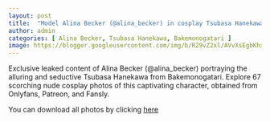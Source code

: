 ```yaml
---
layout: post
title:  "Model Alina Becker (@alina_becker) in cosplay Tsubasa Hanekawa from Bakemonogatari - 67 leaked photos from Onlyfans, Patreon, and Fansly"
author: admin
categories: [ Alina Becker, Tsubasa Hanekawa, Bakemonogatari ]
image: https://blogger.googleusercontent.com/img/b/R29vZ2xl/AVvXsEgbKhxOjSMrRCr2EU4itvEFwfdB_r4GGtpYUzZJh0k8y1vCEt1uLzItIkNO0yUVzH3Q7n6Qs6BjZAtLxdR9XMN35FyiZLYFcGbCLdoGSV0N4Da-Iy64NJlo6igVOAz_E4I-kb-LlCUGvGWgtwO864WFjk-SsDUvrQ5epbT1boiLkW6FE3Xms8BvK0mOgy4/s1600/01.JPG
---
```


Exclusive leaked content of Alina Becker (@alina_becker) portraying the alluring and seductive Tsubasa Hanekawa from Bakemonogatari. Explore 67 scorching nude cosplay photos of this captivating character, obtained from Onlyfans, Patreon, and Fansly.

<p>You can download all photos by clicking <a href="http://ouo.io/qs/OzRuKBTK?s=https://www.mediafire.com/file/nkpdl3jtju0oru3/Model+Alina+Becker+(@alina_becker)+in+cosplay+Tsubasa+Hanekawa+from+Bakemonogatari+-+67+leaked+photos+from+Onlyfans,+Patreon,+and+Fansly.rar/file">here</a></p>

<div class="separator" style="clear: both;"><a href="https://blogger.googleusercontent.com/img/b/R29vZ2xl/AVvXsEgbKhxOjSMrRCr2EU4itvEFwfdB_r4GGtpYUzZJh0k8y1vCEt1uLzItIkNO0yUVzH3Q7n6Qs6BjZAtLxdR9XMN35FyiZLYFcGbCLdoGSV0N4Da-Iy64NJlo6igVOAz_E4I-kb-LlCUGvGWgtwO864WFjk-SsDUvrQ5epbT1boiLkW6FE3Xms8BvK0mOgy4/s1600/01.JPG" style="display: block; padding: 1em 0; text-align: center; "><img alt="" border="0" data-original-height="1920" data-original-width="1280" src="https://blogger.googleusercontent.com/img/b/R29vZ2xl/AVvXsEgbKhxOjSMrRCr2EU4itvEFwfdB_r4GGtpYUzZJh0k8y1vCEt1uLzItIkNO0yUVzH3Q7n6Qs6BjZAtLxdR9XMN35FyiZLYFcGbCLdoGSV0N4Da-Iy64NJlo6igVOAz_E4I-kb-LlCUGvGWgtwO864WFjk-SsDUvrQ5epbT1boiLkW6FE3Xms8BvK0mOgy4/s1600/01.JPG"/></a></div><div class="separator" style="clear: both;"><a href="https://blogger.googleusercontent.com/img/b/R29vZ2xl/AVvXsEjbKtQBk8DBqO7mFq158pcBUOsZijGwqSXath_JQvArchExQdjN70rgwesAcnGoWybjQlAsBhM2LGFAl0Hc1Q577cGMDKNEm0zw_h8aN-ET8zjshs5iEGqFDJ3vzUNWADLLXjvwwDHbmFnyj2HkvApww0_ghNBG97MNZghDA7a5vrpHwnXK8EhpVjUKlCE/s1600/02.JPG" style="display: block; padding: 1em 0; text-align: center; "><img alt="" border="0" data-original-height="1920" data-original-width="1280" src="https://blogger.googleusercontent.com/img/b/R29vZ2xl/AVvXsEjbKtQBk8DBqO7mFq158pcBUOsZijGwqSXath_JQvArchExQdjN70rgwesAcnGoWybjQlAsBhM2LGFAl0Hc1Q577cGMDKNEm0zw_h8aN-ET8zjshs5iEGqFDJ3vzUNWADLLXjvwwDHbmFnyj2HkvApww0_ghNBG97MNZghDA7a5vrpHwnXK8EhpVjUKlCE/s1600/02.JPG"/></a></div><div class="separator" style="clear: both;"><a href="https://blogger.googleusercontent.com/img/b/R29vZ2xl/AVvXsEgKp9XbS-euiltz1ZOsb6KqQ0ZN7c_cPDMnrpCO-6Fac79Ud-TSZTzqcotNLRvLUGUAlNtdbh_B6jL1nTWuNDkaQsdxVyg-IowHCBnOtcVALpvs5HZ_OFikzPJrOMnEpy3Jcnxnia8tDjJID9A6MHhqV6e0HVMzlrCRzfLhRzn6CMJt2IKOqj1l3SMFdE8/s1600/03.JPG" style="display: block; padding: 1em 0; text-align: center; "><img alt="" border="0" data-original-height="1920" data-original-width="1280" src="https://blogger.googleusercontent.com/img/b/R29vZ2xl/AVvXsEgKp9XbS-euiltz1ZOsb6KqQ0ZN7c_cPDMnrpCO-6Fac79Ud-TSZTzqcotNLRvLUGUAlNtdbh_B6jL1nTWuNDkaQsdxVyg-IowHCBnOtcVALpvs5HZ_OFikzPJrOMnEpy3Jcnxnia8tDjJID9A6MHhqV6e0HVMzlrCRzfLhRzn6CMJt2IKOqj1l3SMFdE8/s1600/03.JPG"/></a></div><div class="separator" style="clear: both;"><a href="https://blogger.googleusercontent.com/img/b/R29vZ2xl/AVvXsEhfAxa5C94IiHrwkSehzL7m6lYr4TD8d8wH_qBTm4rlftrQjlHrWROrvOick1690teHrlLyKJ5oSURdwLgCK3psat092ajDYwvXTAcjbum_HNophzGWiTJ7659Y2QjI9iXU9dPe7kN0NEabkFfopP-LeI0_mMOtvyGzj0VvZB1yKLEQuWgOQPb1bPMoJvg/s1600/04.JPG" style="display: block; padding: 1em 0; text-align: center; "><img alt="" border="0" data-original-height="1920" data-original-width="1280" src="https://blogger.googleusercontent.com/img/b/R29vZ2xl/AVvXsEhfAxa5C94IiHrwkSehzL7m6lYr4TD8d8wH_qBTm4rlftrQjlHrWROrvOick1690teHrlLyKJ5oSURdwLgCK3psat092ajDYwvXTAcjbum_HNophzGWiTJ7659Y2QjI9iXU9dPe7kN0NEabkFfopP-LeI0_mMOtvyGzj0VvZB1yKLEQuWgOQPb1bPMoJvg/s1600/04.JPG"/></a></div><div class="separator" style="clear: both;"><a href="https://blogger.googleusercontent.com/img/b/R29vZ2xl/AVvXsEgZPIL2xjOdXVopTmuIjuPoEUcGK8tgRESlTRpmI1bSPmfV9H6GTbKgTIA9errl-FH9lZMY_d3hqF84xc7I26NuwfhNcUBiOeq4kUixzLmp3eLQxJcGCSZfjn4IZ3apJhIPun-XHtT_knwSQB_mitW2Atf0jiYSDNn9047_qcZjkwtVDbaABodEpz34Bqw/s1600/05.JPG" style="display: block; padding: 1em 0; text-align: center; "><img alt="" border="0" data-original-height="1920" data-original-width="1280" src="https://blogger.googleusercontent.com/img/b/R29vZ2xl/AVvXsEgZPIL2xjOdXVopTmuIjuPoEUcGK8tgRESlTRpmI1bSPmfV9H6GTbKgTIA9errl-FH9lZMY_d3hqF84xc7I26NuwfhNcUBiOeq4kUixzLmp3eLQxJcGCSZfjn4IZ3apJhIPun-XHtT_knwSQB_mitW2Atf0jiYSDNn9047_qcZjkwtVDbaABodEpz34Bqw/s1600/05.JPG"/></a></div><div class="separator" style="clear: both;"><a href="https://blogger.googleusercontent.com/img/b/R29vZ2xl/AVvXsEhgYBeQYy_PbXQhTHGQbwuBBkokHxDwNsfGk-N_RPTUV_TcbPFh5Dr6Y_4R5yGRKSwUtwFXGO8GW3cW7eTM9noDugSD-CAL8aPjQIx3S7uAZG5e_w4zAgBFmZVODmWu4rgSF5AFiKqTDsOx9G8V6gn1oxl-xu0ECsdNnEnB-i5H60Utr0RSrmkbacAWqGA/s1600/06.JPG" style="display: block; padding: 1em 0; text-align: center; "><img alt="" border="0" data-original-height="2264" data-original-width="1280" src="https://blogger.googleusercontent.com/img/b/R29vZ2xl/AVvXsEhgYBeQYy_PbXQhTHGQbwuBBkokHxDwNsfGk-N_RPTUV_TcbPFh5Dr6Y_4R5yGRKSwUtwFXGO8GW3cW7eTM9noDugSD-CAL8aPjQIx3S7uAZG5e_w4zAgBFmZVODmWu4rgSF5AFiKqTDsOx9G8V6gn1oxl-xu0ECsdNnEnB-i5H60Utr0RSrmkbacAWqGA/s1600/06.JPG"/></a></div><div class="separator" style="clear: both;"><a href="https://blogger.googleusercontent.com/img/b/R29vZ2xl/AVvXsEjQl2PbbcLMC7XKccqeNyFandJyB_h8XLMCrlVifGXzK04bmMMfMpXngXMOXzLqLMSGCmp40myqybzEgeYQZTzT1FwhSVWvSK_3mCwBIQDhKVnYJo-U7JDmVnoPs3nQx9_KvXGYoKniVNQZUhSFgpqhu123XHWygOPKZIrAIVImZ1yg9nBS0VW9KGuBFkY/s1600/07.JPG" style="display: block; padding: 1em 0; text-align: center; "><img alt="" border="0" data-original-height="1920" data-original-width="1280" src="https://blogger.googleusercontent.com/img/b/R29vZ2xl/AVvXsEjQl2PbbcLMC7XKccqeNyFandJyB_h8XLMCrlVifGXzK04bmMMfMpXngXMOXzLqLMSGCmp40myqybzEgeYQZTzT1FwhSVWvSK_3mCwBIQDhKVnYJo-U7JDmVnoPs3nQx9_KvXGYoKniVNQZUhSFgpqhu123XHWygOPKZIrAIVImZ1yg9nBS0VW9KGuBFkY/s1600/07.JPG"/></a></div><div class="separator" style="clear: both;"><a href="https://blogger.googleusercontent.com/img/b/R29vZ2xl/AVvXsEhYdRix562jDu_SQtf1I5YmwJZ4l8GDGZvrRXIQV6OUN3ef78w78OfnHLqWqlYL6vc6WyHYZ2iqZJnhlH1u1FU0Khqs3SfMlFSKhFN85Mkct9XirqMxhAyLAss6Ur1pEp4v4hhuPxOrKhFOJXPET1eCmXbMiBfWVD2gL42rF6DbT4QJRJAykuXLcERVXtU/s1600/08.JPG" style="display: block; padding: 1em 0; text-align: center; "><img alt="" border="0" data-original-height="1920" data-original-width="1280" src="https://blogger.googleusercontent.com/img/b/R29vZ2xl/AVvXsEhYdRix562jDu_SQtf1I5YmwJZ4l8GDGZvrRXIQV6OUN3ef78w78OfnHLqWqlYL6vc6WyHYZ2iqZJnhlH1u1FU0Khqs3SfMlFSKhFN85Mkct9XirqMxhAyLAss6Ur1pEp4v4hhuPxOrKhFOJXPET1eCmXbMiBfWVD2gL42rF6DbT4QJRJAykuXLcERVXtU/s1600/08.JPG"/></a></div><div class="separator" style="clear: both;"><a href="https://blogger.googleusercontent.com/img/b/R29vZ2xl/AVvXsEiu3sBPhR41Uj90d9UnqQa_vnOBoYchkNFnCH2zG8OAhtgIrA7XoQjj-sa664mchTaxih9TV-SCS3f5oGWJBTc2kvtzeOI705ro1pqstqvIpFNpav-Q623XkFww0MGfhxM5YUbnxf_RekCrAt1UfmGSdyyUrLBWh59S5Zv7oAt1vmZooAvUahZuR7mM3_I/s1600/09.JPG" style="display: block; padding: 1em 0; text-align: center; "><img alt="" border="0" data-original-height="1920" data-original-width="1280" src="https://blogger.googleusercontent.com/img/b/R29vZ2xl/AVvXsEiu3sBPhR41Uj90d9UnqQa_vnOBoYchkNFnCH2zG8OAhtgIrA7XoQjj-sa664mchTaxih9TV-SCS3f5oGWJBTc2kvtzeOI705ro1pqstqvIpFNpav-Q623XkFww0MGfhxM5YUbnxf_RekCrAt1UfmGSdyyUrLBWh59S5Zv7oAt1vmZooAvUahZuR7mM3_I/s1600/09.JPG"/></a></div><div class="separator" style="clear: both;"><a href="https://blogger.googleusercontent.com/img/b/R29vZ2xl/AVvXsEgu5lPywV3F_i2-McQmRasvzcJnRI90S7_Ok-4W0klVBtT5lYtGQCKR-4vZPrCE3Z7kis9Hgh7gDFkBohuvm6bRzewUMYlIMJ8TvI_ryCdBTMSVUJD9AMcBTC7jlowRpEn1GQ6kpkpt_mGC7Cs-6j7iNhbWaLSrIhNxvQka6qjlcuXoe-qCTAwqrift1nY/s1600/10.JPG" style="display: block; padding: 1em 0; text-align: center; "><img alt="" border="0" data-original-height="1920" data-original-width="1280" src="https://blogger.googleusercontent.com/img/b/R29vZ2xl/AVvXsEgu5lPywV3F_i2-McQmRasvzcJnRI90S7_Ok-4W0klVBtT5lYtGQCKR-4vZPrCE3Z7kis9Hgh7gDFkBohuvm6bRzewUMYlIMJ8TvI_ryCdBTMSVUJD9AMcBTC7jlowRpEn1GQ6kpkpt_mGC7Cs-6j7iNhbWaLSrIhNxvQka6qjlcuXoe-qCTAwqrift1nY/s1600/10.JPG"/></a></div><div class="separator" style="clear: both;"><a href="https://blogger.googleusercontent.com/img/b/R29vZ2xl/AVvXsEiEzo_1keukxQprd9oh7usR6bzaNgGq_hJO4um9cuP9A6ZjtRKB5oZZFaQDvQPe0938dr3z2XWSnkh77m7zWn7l2QviC5yOQwqsCiMfYJ08DQ61NGYQOZHPzbXqY48VIEmvIUsdMME0LPbiEh8zCgrLX1gRfAoV71aAO49I_LbVP5UguXuC9vA_PwxpsBU/s1600/11.JPG" style="display: block; padding: 1em 0; text-align: center; "><img alt="" border="0" data-original-height="1920" data-original-width="1280" src="https://blogger.googleusercontent.com/img/b/R29vZ2xl/AVvXsEiEzo_1keukxQprd9oh7usR6bzaNgGq_hJO4um9cuP9A6ZjtRKB5oZZFaQDvQPe0938dr3z2XWSnkh77m7zWn7l2QviC5yOQwqsCiMfYJ08DQ61NGYQOZHPzbXqY48VIEmvIUsdMME0LPbiEh8zCgrLX1gRfAoV71aAO49I_LbVP5UguXuC9vA_PwxpsBU/s1600/11.JPG"/></a></div><div class="separator" style="clear: both;"><a href="https://blogger.googleusercontent.com/img/b/R29vZ2xl/AVvXsEiDf37CJtuTk6vG2_FLeMcfBfbP_s5XbI9vb42MWsl9UXRz-y8LkEy1CQlK3op81bupjjuu2hGvpgIRe-jz9fImiXMPAHfyRhgsUq3seoiYCsWPTs_FjdqyJQXL94nfrfkRR5g_FxnatXn-cpC_NDwV1IZ29THXNVP-hun2bRNGj3L6O97e5nQGEipMjVI/s1600/12.JPG" style="display: block; padding: 1em 0; text-align: center; "><img alt="" border="0" data-original-height="1920" data-original-width="1280" src="https://blogger.googleusercontent.com/img/b/R29vZ2xl/AVvXsEiDf37CJtuTk6vG2_FLeMcfBfbP_s5XbI9vb42MWsl9UXRz-y8LkEy1CQlK3op81bupjjuu2hGvpgIRe-jz9fImiXMPAHfyRhgsUq3seoiYCsWPTs_FjdqyJQXL94nfrfkRR5g_FxnatXn-cpC_NDwV1IZ29THXNVP-hun2bRNGj3L6O97e5nQGEipMjVI/s1600/12.JPG"/></a></div><div class="separator" style="clear: both;"><a href="https://blogger.googleusercontent.com/img/b/R29vZ2xl/AVvXsEi9CIjkHdLWyNSWZgPbc_R-z0iszaAAn6hCMJxwvEjtuHCy5wy0UKC0y-wNn3b0qAgFfFwmMWSdJsUU4jca0_81pa_dBL6wrY4HSzlL3QEhJs0lJOst-hNNwuP5nPWigWmC8f5cTPo0Jo-AZdWzKyntHknjgCuBxkgDXhZpinWusjO5Rbz5kYsO_Enyd9g/s1600/13.JPG" style="display: block; padding: 1em 0; text-align: center; "><img alt="" border="0" data-original-height="1920" data-original-width="1280" src="https://blogger.googleusercontent.com/img/b/R29vZ2xl/AVvXsEi9CIjkHdLWyNSWZgPbc_R-z0iszaAAn6hCMJxwvEjtuHCy5wy0UKC0y-wNn3b0qAgFfFwmMWSdJsUU4jca0_81pa_dBL6wrY4HSzlL3QEhJs0lJOst-hNNwuP5nPWigWmC8f5cTPo0Jo-AZdWzKyntHknjgCuBxkgDXhZpinWusjO5Rbz5kYsO_Enyd9g/s1600/13.JPG"/></a></div><div class="separator" style="clear: both;"><a href="https://blogger.googleusercontent.com/img/b/R29vZ2xl/AVvXsEg5Nnu18VrsHLekSCXZpx_8J_UbcL2nLeRxnhLu8Rzzls9dZ6YXkx3Kgt68wDa9HHpvKUD1q4uoC49ZQg42NlsE1OKi_TVRpqLCwtrZch65_ST1gphlDlyxboTvZ85W1rRxJuFeAXIT3FSEyn5uuXWbgSDO_KmyOFyHEEY-BTefdBdJ7PJbdmTdG5wSh44/s1600/14.JPG" style="display: block; padding: 1em 0; text-align: center; "><img alt="" border="0" data-original-height="1920" data-original-width="1280" src="https://blogger.googleusercontent.com/img/b/R29vZ2xl/AVvXsEg5Nnu18VrsHLekSCXZpx_8J_UbcL2nLeRxnhLu8Rzzls9dZ6YXkx3Kgt68wDa9HHpvKUD1q4uoC49ZQg42NlsE1OKi_TVRpqLCwtrZch65_ST1gphlDlyxboTvZ85W1rRxJuFeAXIT3FSEyn5uuXWbgSDO_KmyOFyHEEY-BTefdBdJ7PJbdmTdG5wSh44/s1600/14.JPG"/></a></div><div class="separator" style="clear: both;"><a href="https://blogger.googleusercontent.com/img/b/R29vZ2xl/AVvXsEj5xJNG2aTHTSfMYtAolFC3Z22hs4umfAiwlr-GAJp0mXoVR9QBL5gLJ4-bzVuryeGTbF8VntEl0OxT8MdtlUhHpZAt8AnjiVuHae3ZAHCygkNbmkohKHJroxq3Uffa4g1M2ziRg-LFOqqp30iqwf7K3ad3mU5orKTOsSOWON34Or-ae5fgDadQo-LOm1I/s1600/15.JPG" style="display: block; padding: 1em 0; text-align: center; "><img alt="" border="0" data-original-height="1920" data-original-width="1280" src="https://blogger.googleusercontent.com/img/b/R29vZ2xl/AVvXsEj5xJNG2aTHTSfMYtAolFC3Z22hs4umfAiwlr-GAJp0mXoVR9QBL5gLJ4-bzVuryeGTbF8VntEl0OxT8MdtlUhHpZAt8AnjiVuHae3ZAHCygkNbmkohKHJroxq3Uffa4g1M2ziRg-LFOqqp30iqwf7K3ad3mU5orKTOsSOWON34Or-ae5fgDadQo-LOm1I/s1600/15.JPG"/></a></div><div class="separator" style="clear: both;"><a href="https://blogger.googleusercontent.com/img/b/R29vZ2xl/AVvXsEjDrLbiPU-x6dqZLqQHF4EdC9b6mGZSfK8iuHpc9ylPOIGAspG6FvG463OzcRxeaorn6KAzhiZWhcpnnM541w4JBsHR8YndoExmZc_3-fo7vnb-SF1BY4-_waf_H1V_dYt27ePew1VU9wiLtzCwG2wwQKeIGYcyg0RnvlAurpIVMkxkNTjos4BbCEvMRlc/s1600/16.JPG" style="display: block; padding: 1em 0; text-align: center; "><img alt="" border="0" data-original-height="1920" data-original-width="1280" src="https://blogger.googleusercontent.com/img/b/R29vZ2xl/AVvXsEjDrLbiPU-x6dqZLqQHF4EdC9b6mGZSfK8iuHpc9ylPOIGAspG6FvG463OzcRxeaorn6KAzhiZWhcpnnM541w4JBsHR8YndoExmZc_3-fo7vnb-SF1BY4-_waf_H1V_dYt27ePew1VU9wiLtzCwG2wwQKeIGYcyg0RnvlAurpIVMkxkNTjos4BbCEvMRlc/s1600/16.JPG"/></a></div><div class="separator" style="clear: both;"><a href="https://blogger.googleusercontent.com/img/b/R29vZ2xl/AVvXsEg5SNdsadt7yZDphX4KL99dVcD6LPu2j1LVpNnIiqUV0jAp1couUyLMxLB3Byz8VAgF7zXmT3W35AKelRdHBvCUW73XZ6iaS9yA1IqlQGFz-DJG9bX1UuFtvEUrtVotluIp1nNhymuS5ghGtcM6mgGBvuBuegN32zlqNI5nYCpF4oeg9YFnsUnH6kDDnYs/s1600/17.JPG" style="display: block; padding: 1em 0; text-align: center; "><img alt="" border="0" data-original-height="1920" data-original-width="1280" src="https://blogger.googleusercontent.com/img/b/R29vZ2xl/AVvXsEg5SNdsadt7yZDphX4KL99dVcD6LPu2j1LVpNnIiqUV0jAp1couUyLMxLB3Byz8VAgF7zXmT3W35AKelRdHBvCUW73XZ6iaS9yA1IqlQGFz-DJG9bX1UuFtvEUrtVotluIp1nNhymuS5ghGtcM6mgGBvuBuegN32zlqNI5nYCpF4oeg9YFnsUnH6kDDnYs/s1600/17.JPG"/></a></div><div class="separator" style="clear: both;"><a href="https://blogger.googleusercontent.com/img/b/R29vZ2xl/AVvXsEgOEKEH7gdJDibVOeQDplZW80fQxCjo7YAA3bcqZs5evJ2bQX4upwFY0qS_MnDjGCfjL6R6Ty90mx4RPYDu62A_PaMEwo9omPKRubuYM7c-PZsBiQ7i-6io-KUckAPWRFv6xer0NsrSdZB0vbsjb-rJBk3CSP4BLDwz0OycskwRAva3AqcOhZd5GwmbHI0/s1600/18.JPG" style="display: block; padding: 1em 0; text-align: center; "><img alt="" border="0" data-original-height="1920" data-original-width="1280" src="https://blogger.googleusercontent.com/img/b/R29vZ2xl/AVvXsEgOEKEH7gdJDibVOeQDplZW80fQxCjo7YAA3bcqZs5evJ2bQX4upwFY0qS_MnDjGCfjL6R6Ty90mx4RPYDu62A_PaMEwo9omPKRubuYM7c-PZsBiQ7i-6io-KUckAPWRFv6xer0NsrSdZB0vbsjb-rJBk3CSP4BLDwz0OycskwRAva3AqcOhZd5GwmbHI0/s1600/18.JPG"/></a></div><div class="separator" style="clear: both;"><a href="https://blogger.googleusercontent.com/img/b/R29vZ2xl/AVvXsEi1ajIb467vScyNuu4pHxTMk8QLlKxcmMDPUu7lF8SIlY7uS6GQ2gLqOHy8m2xZKN2U135mTdbmsTmESKwu9VDv8yUfD3wk5VBLXr9SWh-fk2b2ieKIBZcQ9ns_pFBcjgPxp61QSYu7okNLE5y7wD6gfXduJzBCCUVVu1mjvuGK1zzAWsr_tp_SvVmkhWY/s1600/19.JPG" style="display: block; padding: 1em 0; text-align: center; "><img alt="" border="0" data-original-height="1920" data-original-width="1280" src="https://blogger.googleusercontent.com/img/b/R29vZ2xl/AVvXsEi1ajIb467vScyNuu4pHxTMk8QLlKxcmMDPUu7lF8SIlY7uS6GQ2gLqOHy8m2xZKN2U135mTdbmsTmESKwu9VDv8yUfD3wk5VBLXr9SWh-fk2b2ieKIBZcQ9ns_pFBcjgPxp61QSYu7okNLE5y7wD6gfXduJzBCCUVVu1mjvuGK1zzAWsr_tp_SvVmkhWY/s1600/19.JPG"/></a></div><div class="separator" style="clear: both;"><a href="https://blogger.googleusercontent.com/img/b/R29vZ2xl/AVvXsEgjhmaPYkHpdEywnKUMSNUDCSBg02jOd213zOTIF0TTBZSO5URx4YJ4dNlfKc_qF431JbPDU1Na1NzdhPRi2EXXyjoXQoY0SFePRAAEeoPOg47zO3Zh1fU7qZ1e-tYlrCBKlzNctCHRexZ9WPyivAtd5Y6_6rmocsgu41CwpxKSFnrEiqCG6A6kS3UUjaA/s1600/20.JPG" style="display: block; padding: 1em 0; text-align: center; "><img alt="" border="0" data-original-height="2184" data-original-width="1280" src="https://blogger.googleusercontent.com/img/b/R29vZ2xl/AVvXsEgjhmaPYkHpdEywnKUMSNUDCSBg02jOd213zOTIF0TTBZSO5URx4YJ4dNlfKc_qF431JbPDU1Na1NzdhPRi2EXXyjoXQoY0SFePRAAEeoPOg47zO3Zh1fU7qZ1e-tYlrCBKlzNctCHRexZ9WPyivAtd5Y6_6rmocsgu41CwpxKSFnrEiqCG6A6kS3UUjaA/s1600/20.JPG"/></a></div><div class="separator" style="clear: both;"><a href="https://blogger.googleusercontent.com/img/b/R29vZ2xl/AVvXsEi6TGUEVP8PgklFWOQcC7RBwpPAbWhxewy-a5nHYYKTn10EpJ1vZ8rplAeEj81nMPcW4_AsIEb_ihnE-_C4LDWmJTqTt8xhSVUpPnqqaUii-sup78p4UiaIg4aCvt6PUigu42u85gT5AR2Xk9wD9uAficSk6VK-hFGmtBhhyqxbNjNNawyKy316ygp-9Z0/s1600/21.JPG" style="display: block; padding: 1em 0; text-align: center; "><img alt="" border="0" data-original-height="2273" data-original-width="1280" src="https://blogger.googleusercontent.com/img/b/R29vZ2xl/AVvXsEi6TGUEVP8PgklFWOQcC7RBwpPAbWhxewy-a5nHYYKTn10EpJ1vZ8rplAeEj81nMPcW4_AsIEb_ihnE-_C4LDWmJTqTt8xhSVUpPnqqaUii-sup78p4UiaIg4aCvt6PUigu42u85gT5AR2Xk9wD9uAficSk6VK-hFGmtBhhyqxbNjNNawyKy316ygp-9Z0/s1600/21.JPG"/></a></div><div class="separator" style="clear: both;"><a href="https://blogger.googleusercontent.com/img/b/R29vZ2xl/AVvXsEgiwc3wdDbeCn9QFDaU8Fmh7NM3xDyBXnwsrbmUUMkC2jDC9RkygDD7VoAez1492Kt2ACDG8kphbmvDlrpC4ohh0WwwNVtE24_TXVuH15IpjRY75arzEbnfUemKvlkOqrBw7BLPrpoB6gIhBjrbiCTm7NIUfmUz6Ingg3yMBh7VmCB6ijAl-vwG7T5r6u4/s1600/22.JPG" style="display: block; padding: 1em 0; text-align: center; "><img alt="" border="0" data-original-height="2251" data-original-width="1280" src="https://blogger.googleusercontent.com/img/b/R29vZ2xl/AVvXsEgiwc3wdDbeCn9QFDaU8Fmh7NM3xDyBXnwsrbmUUMkC2jDC9RkygDD7VoAez1492Kt2ACDG8kphbmvDlrpC4ohh0WwwNVtE24_TXVuH15IpjRY75arzEbnfUemKvlkOqrBw7BLPrpoB6gIhBjrbiCTm7NIUfmUz6Ingg3yMBh7VmCB6ijAl-vwG7T5r6u4/s1600/22.JPG"/></a></div><div class="separator" style="clear: both;"><a href="https://blogger.googleusercontent.com/img/b/R29vZ2xl/AVvXsEiWY_y6vna9kq_Gc4_BChx5ANS8wdd1xAczU7oUg3qRxDL8o-WH94YkyadLFibiiVvOVm3E1ZsdS3hwJwmCtFF3MbhrWrWFS-fR-1AfjOrfH-ojjUVeotu_SX3qh5sq-CwKgvb2d3okYSBbWMydToOnr9UGEDeiRpqPuxOGpOmRcutZVE9THSKqVyM6hRM/s1600/23.JPG" style="display: block; padding: 1em 0; text-align: center; "><img alt="" border="0" data-original-height="2294" data-original-width="1280" src="https://blogger.googleusercontent.com/img/b/R29vZ2xl/AVvXsEiWY_y6vna9kq_Gc4_BChx5ANS8wdd1xAczU7oUg3qRxDL8o-WH94YkyadLFibiiVvOVm3E1ZsdS3hwJwmCtFF3MbhrWrWFS-fR-1AfjOrfH-ojjUVeotu_SX3qh5sq-CwKgvb2d3okYSBbWMydToOnr9UGEDeiRpqPuxOGpOmRcutZVE9THSKqVyM6hRM/s1600/23.JPG"/></a></div><div class="separator" style="clear: both;"><a href="https://blogger.googleusercontent.com/img/b/R29vZ2xl/AVvXsEhHcwTXkfSQ5eeqoLRpFL4IZ2gpEdgvA-tm_wzrQSk0Tr-_BuKi7WFuDwSkZtADBA2vBBo-8YPnxB9sLHJNhBhRh-MGXU8HefCUXBW1PUfPnvBC7R0fVIKt23RmXe_iODXBzquOZdvdGSqLrz_KcOuTdhcmtPih2U6bkzienKe-hQa-wgrZcCBwMzSTaWU/s1600/24.JPG" style="display: block; padding: 1em 0; text-align: center; "><img alt="" border="0" data-original-height="1920" data-original-width="1280" src="https://blogger.googleusercontent.com/img/b/R29vZ2xl/AVvXsEhHcwTXkfSQ5eeqoLRpFL4IZ2gpEdgvA-tm_wzrQSk0Tr-_BuKi7WFuDwSkZtADBA2vBBo-8YPnxB9sLHJNhBhRh-MGXU8HefCUXBW1PUfPnvBC7R0fVIKt23RmXe_iODXBzquOZdvdGSqLrz_KcOuTdhcmtPih2U6bkzienKe-hQa-wgrZcCBwMzSTaWU/s1600/24.JPG"/></a></div><div class="separator" style="clear: both;"><a href="https://blogger.googleusercontent.com/img/b/R29vZ2xl/AVvXsEh1oqUJceFGjDSx5AQFqIry5j5RgGe8Epf1G0Oa4xW-VELcoCNaoDbbLCFONibrKYsdS7cyjIhBYng80wapo9EaPqeIqpMGJN3RYd_h9-SNLuvglqCnBaIQxpfo6v2c6YlWO0U468oHvMt0sX6QB62Adlsm3crbUp7gGww1AT0nGA69pbZpiWfW5eutsRs/s1600/25.JPG" style="display: block; padding: 1em 0; text-align: center; "><img alt="" border="0" data-original-height="1043" data-original-width="1280" src="https://blogger.googleusercontent.com/img/b/R29vZ2xl/AVvXsEh1oqUJceFGjDSx5AQFqIry5j5RgGe8Epf1G0Oa4xW-VELcoCNaoDbbLCFONibrKYsdS7cyjIhBYng80wapo9EaPqeIqpMGJN3RYd_h9-SNLuvglqCnBaIQxpfo6v2c6YlWO0U468oHvMt0sX6QB62Adlsm3crbUp7gGww1AT0nGA69pbZpiWfW5eutsRs/s1600/25.JPG"/></a></div><div class="separator" style="clear: both;"><a href="https://blogger.googleusercontent.com/img/b/R29vZ2xl/AVvXsEhdlRVKmzxG9URr9l922mj5of966Byb8IuPZPjAVmqiW_rXGnN3chNW9KAcL7TNcRHhSgkN5Ng9XXfWBjYIrB8a0S6rwuErC3o2Gm0atHlhLu9XX-bxPswtqq0hRbhIB89X5XUwZo_9DqLWuQqttkVPow-vHyKbLkjww96OL_keWwEcspQRt4qgURIFIis/s1600/26.JPG" style="display: block; padding: 1em 0; text-align: center; "><img alt="" border="0" data-original-height="1019" data-original-width="1280" src="https://blogger.googleusercontent.com/img/b/R29vZ2xl/AVvXsEhdlRVKmzxG9URr9l922mj5of966Byb8IuPZPjAVmqiW_rXGnN3chNW9KAcL7TNcRHhSgkN5Ng9XXfWBjYIrB8a0S6rwuErC3o2Gm0atHlhLu9XX-bxPswtqq0hRbhIB89X5XUwZo_9DqLWuQqttkVPow-vHyKbLkjww96OL_keWwEcspQRt4qgURIFIis/s1600/26.JPG"/></a></div><div class="separator" style="clear: both;"><a href="https://blogger.googleusercontent.com/img/b/R29vZ2xl/AVvXsEhuh0rR6NaZK65cHBe11fQBAxurV9YW9DHM6PPG_7fMiDaGTiKDqiv9r5p3WvGndRWGl4qjlRlixt9DHPj1e-MBpIh8SUOZ8Wcs0_ZdSbgxo8cEB3TReJW38iMEkXQQYvRL-enutBnFVEKVbFMV2cbF7LjzHQQGrMukxWsw-bsEQ5v0iVQDmTS0qeWj88A/s1600/27.JPG" style="display: block; padding: 1em 0; text-align: center; "><img alt="" border="0" data-original-height="2215" data-original-width="1280" src="https://blogger.googleusercontent.com/img/b/R29vZ2xl/AVvXsEhuh0rR6NaZK65cHBe11fQBAxurV9YW9DHM6PPG_7fMiDaGTiKDqiv9r5p3WvGndRWGl4qjlRlixt9DHPj1e-MBpIh8SUOZ8Wcs0_ZdSbgxo8cEB3TReJW38iMEkXQQYvRL-enutBnFVEKVbFMV2cbF7LjzHQQGrMukxWsw-bsEQ5v0iVQDmTS0qeWj88A/s1600/27.JPG"/></a></div><div class="separator" style="clear: both;"><a href="https://blogger.googleusercontent.com/img/b/R29vZ2xl/AVvXsEgfBd1y2CFMCnrcM3z-cMoLBJeKIETG-JBL8zYMBAw_KwcRiig_QOd7KTNYTGYWhsAP0-skXS0GCPJrKBf-2yN627bC8zDtoUFR0farWWLht46PdfEUdfBAmEkd6-9K4HHk0ajA3w_NF7m1ye1pkQqUsg2B0S6muVMAzyyPCJwfoUhfyrTgP7tLxcAzmNs/s1600/28.JPG" style="display: block; padding: 1em 0; text-align: center; "><img alt="" border="0" data-original-height="2364" data-original-width="1280" src="https://blogger.googleusercontent.com/img/b/R29vZ2xl/AVvXsEgfBd1y2CFMCnrcM3z-cMoLBJeKIETG-JBL8zYMBAw_KwcRiig_QOd7KTNYTGYWhsAP0-skXS0GCPJrKBf-2yN627bC8zDtoUFR0farWWLht46PdfEUdfBAmEkd6-9K4HHk0ajA3w_NF7m1ye1pkQqUsg2B0S6muVMAzyyPCJwfoUhfyrTgP7tLxcAzmNs/s1600/28.JPG"/></a></div><div class="separator" style="clear: both;"><a href="https://blogger.googleusercontent.com/img/b/R29vZ2xl/AVvXsEgkOGX9zI2mv-JPG_qx_3vFF4TaUiww_xnsnE_vrCovR1vzhVRdp2ohiAyYqs-D_AB7lkaugRHRWmX0W8MGQvOydbSm-rXuyhR3uONzX1ouiHPDYZNyFNgaPmp1O4nTnNI9kkYTwejTX5dqS66QnIKYIiZX0jwuFjvhl5KU5wYgUwOm6A8lGiQvqBuVd2U/s1600/29.JPG" style="display: block; padding: 1em 0; text-align: center; "><img alt="" border="0" data-original-height="853" data-original-width="1280" src="https://blogger.googleusercontent.com/img/b/R29vZ2xl/AVvXsEgkOGX9zI2mv-JPG_qx_3vFF4TaUiww_xnsnE_vrCovR1vzhVRdp2ohiAyYqs-D_AB7lkaugRHRWmX0W8MGQvOydbSm-rXuyhR3uONzX1ouiHPDYZNyFNgaPmp1O4nTnNI9kkYTwejTX5dqS66QnIKYIiZX0jwuFjvhl5KU5wYgUwOm6A8lGiQvqBuVd2U/s1600/29.JPG"/></a></div><div class="separator" style="clear: both;"><a href="https://blogger.googleusercontent.com/img/b/R29vZ2xl/AVvXsEjV4UkNILOitCXGif2Dtao_X0omgsigJKYsLRNpcBa4cVN_YMN1Dw_hMno5mtRLAoQ6idzL8M1-jGWkJ30AFVwAgfRkE8lUHoANXX3znVx_FrGXe8dULE45Y0wABrnouyCKM9K4dtj7afep9Qnwr00Dr4Z2jlZVzmQf6FCjTiw_sHY_h8EPRmA93P2Km-8/s1600/30.JPG" style="display: block; padding: 1em 0; text-align: center; "><img alt="" border="0" data-original-height="1858" data-original-width="1280" src="https://blogger.googleusercontent.com/img/b/R29vZ2xl/AVvXsEjV4UkNILOitCXGif2Dtao_X0omgsigJKYsLRNpcBa4cVN_YMN1Dw_hMno5mtRLAoQ6idzL8M1-jGWkJ30AFVwAgfRkE8lUHoANXX3znVx_FrGXe8dULE45Y0wABrnouyCKM9K4dtj7afep9Qnwr00Dr4Z2jlZVzmQf6FCjTiw_sHY_h8EPRmA93P2Km-8/s1600/30.JPG"/></a></div><div class="separator" style="clear: both;"><a href="https://blogger.googleusercontent.com/img/b/R29vZ2xl/AVvXsEjhEHH2DIx5GY8oZ4qSpXev2WTQxLSpWwFbz1vs7aN1C8CzUozNwEq233tHbRAZ-ZCHhTAJt2GuKgw8U_wZKQuMO6uRiGgFy4l6flOfmSZPB08DF2098AA8Zbl-31kABNOaRVtMtN2DBaTZbgH1ren9vxr-BenDXJhnuJGUSKayzqqztPoRthfJcMWLy7I/s1600/31.JPG" style="display: block; padding: 1em 0; text-align: center; "><img alt="" border="0" data-original-height="1838" data-original-width="1280" src="https://blogger.googleusercontent.com/img/b/R29vZ2xl/AVvXsEjhEHH2DIx5GY8oZ4qSpXev2WTQxLSpWwFbz1vs7aN1C8CzUozNwEq233tHbRAZ-ZCHhTAJt2GuKgw8U_wZKQuMO6uRiGgFy4l6flOfmSZPB08DF2098AA8Zbl-31kABNOaRVtMtN2DBaTZbgH1ren9vxr-BenDXJhnuJGUSKayzqqztPoRthfJcMWLy7I/s1600/31.JPG"/></a></div><div class="separator" style="clear: both;"><a href="https://blogger.googleusercontent.com/img/b/R29vZ2xl/AVvXsEis7SRKSMltZi3hweVLNI4psin9tuxgpsjJvuv6N8wnodyPa7cqXy0m4taLJ6mZCxiQRfxHjEntkiYmQ6VFB8vUgE-4GqDAZqE3LdUcQIp7FMPe2hpuUGlzQZX6ODU64rSozCuAf5ml77FqC0XyIVVIg7K-Sl7QCm3ur-h3c1iVlRFdRPjVFMuG-z4fg2Y/s1600/32.JPG" style="display: block; padding: 1em 0; text-align: center; "><img alt="" border="0" data-original-height="1856" data-original-width="1280" src="https://blogger.googleusercontent.com/img/b/R29vZ2xl/AVvXsEis7SRKSMltZi3hweVLNI4psin9tuxgpsjJvuv6N8wnodyPa7cqXy0m4taLJ6mZCxiQRfxHjEntkiYmQ6VFB8vUgE-4GqDAZqE3LdUcQIp7FMPe2hpuUGlzQZX6ODU64rSozCuAf5ml77FqC0XyIVVIg7K-Sl7QCm3ur-h3c1iVlRFdRPjVFMuG-z4fg2Y/s1600/32.JPG"/></a></div><div class="separator" style="clear: both;"><a href="https://blogger.googleusercontent.com/img/b/R29vZ2xl/AVvXsEhMpILHv64JRTdOuqRU8P1BmS8U0POvfCbHdjjFxbTQFJcejCz3olEAeyOTLFGp9Ewb1X9Bz6CqLixZDg9bVvCCRfAfQxEHgtNJ7rLPaUnSFBVDi90R14yrEX8pcuVtcZXZSLalD_-jNMS8ltlCNHJrts3RR0N5aBBQdyisTiV2OFCUUlGqGF00wZgbRBU/s1600/33.JPG" style="display: block; padding: 1em 0; text-align: center; "><img alt="" border="0" data-original-height="1864" data-original-width="1280" src="https://blogger.googleusercontent.com/img/b/R29vZ2xl/AVvXsEhMpILHv64JRTdOuqRU8P1BmS8U0POvfCbHdjjFxbTQFJcejCz3olEAeyOTLFGp9Ewb1X9Bz6CqLixZDg9bVvCCRfAfQxEHgtNJ7rLPaUnSFBVDi90R14yrEX8pcuVtcZXZSLalD_-jNMS8ltlCNHJrts3RR0N5aBBQdyisTiV2OFCUUlGqGF00wZgbRBU/s1600/33.JPG"/></a></div><div class="separator" style="clear: both;"><a href="https://blogger.googleusercontent.com/img/b/R29vZ2xl/AVvXsEhGAmjSrOX0OipRK8vzDJbHFDXoE9cvPqjFYsj1KjOg-fXBlpkl7WIcLXk4fEPzoPMtVM4WP9VMWJzo94_t4cuJPQGUBr1hzt7Gp5cTfRK-w107B2mBHrrr-pfQ5paOfzRG2VpOltjEj-F3HCbXvPsv2VGNp5upM1SkXSGU1M7J9U2sBMpzRkNOl-K72F8/s1600/34.JPG" style="display: block; padding: 1em 0; text-align: center; "><img alt="" border="0" data-original-height="1831" data-original-width="1280" src="https://blogger.googleusercontent.com/img/b/R29vZ2xl/AVvXsEhGAmjSrOX0OipRK8vzDJbHFDXoE9cvPqjFYsj1KjOg-fXBlpkl7WIcLXk4fEPzoPMtVM4WP9VMWJzo94_t4cuJPQGUBr1hzt7Gp5cTfRK-w107B2mBHrrr-pfQ5paOfzRG2VpOltjEj-F3HCbXvPsv2VGNp5upM1SkXSGU1M7J9U2sBMpzRkNOl-K72F8/s1600/34.JPG"/></a></div><div class="separator" style="clear: both;"><a href="https://blogger.googleusercontent.com/img/b/R29vZ2xl/AVvXsEh6uIH9_9IAnfeWD_vNDM9gkpnFor7GaaGTkxVK-6p78SWOuYS0T7z71yxX8iVn8Z8D6MlOP3gBe4Ouu_x48JZKHNAlkExg5CUrpdnpi7ZssM7FC2jbDuh6SGSL5o5DrI4a1Ye9Oz7Vw4BLQvxJ1Zq6FHi68jCDVp5WNUOt-aCAShFl9Um-7dVjMDJUIDA/s1600/35.JPG" style="display: block; padding: 1em 0; text-align: center; "><img alt="" border="0" data-original-height="1920" data-original-width="1280" src="https://blogger.googleusercontent.com/img/b/R29vZ2xl/AVvXsEh6uIH9_9IAnfeWD_vNDM9gkpnFor7GaaGTkxVK-6p78SWOuYS0T7z71yxX8iVn8Z8D6MlOP3gBe4Ouu_x48JZKHNAlkExg5CUrpdnpi7ZssM7FC2jbDuh6SGSL5o5DrI4a1Ye9Oz7Vw4BLQvxJ1Zq6FHi68jCDVp5WNUOt-aCAShFl9Um-7dVjMDJUIDA/s1600/35.JPG"/></a></div><div class="separator" style="clear: both;"><a href="https://blogger.googleusercontent.com/img/b/R29vZ2xl/AVvXsEh2uQKoUlqjk9cLigMm6Wkynj9VmepJfIlXtkR7ydy1zSQS_LkF1HfkIR4H40iDisH3iiuX8Q-vc9H9xZexwY-qnX3MoPcc_F7I_F7QKwr64Ouc2QdsXiP0d7UMI3GIhhXOykzDT33jkxhj57uTo_zcyS40VXWx-KVoEy9w9WiQ-DrMAlJvrPduWsC6Q9g/s1600/36.JPG" style="display: block; padding: 1em 0; text-align: center; "><img alt="" border="0" data-original-height="1864" data-original-width="1280" src="https://blogger.googleusercontent.com/img/b/R29vZ2xl/AVvXsEh2uQKoUlqjk9cLigMm6Wkynj9VmepJfIlXtkR7ydy1zSQS_LkF1HfkIR4H40iDisH3iiuX8Q-vc9H9xZexwY-qnX3MoPcc_F7I_F7QKwr64Ouc2QdsXiP0d7UMI3GIhhXOykzDT33jkxhj57uTo_zcyS40VXWx-KVoEy9w9WiQ-DrMAlJvrPduWsC6Q9g/s1600/36.JPG"/></a></div><div class="separator" style="clear: both;"><a href="https://blogger.googleusercontent.com/img/b/R29vZ2xl/AVvXsEgIMAjeA67rXkT-5gP0E_YWhhE4y8vfsoJnw5plUKdBvIwVEh0ADG-5O6sDNibTiyuQy4oaHROdQ0tOKqtZiJ7Q6sZLdOx3lUmHW9WB1xOYiIXebUSVEqz5X2r86TukJRHgrwg5er7kGn62nzWnz7oUfJamIeeajNDdDkpxcnfyh9Cubc2mLcQGcLLAMfI/s1600/37.JPG" style="display: block; padding: 1em 0; text-align: center; "><img alt="" border="0" data-original-height="1832" data-original-width="1280" src="https://blogger.googleusercontent.com/img/b/R29vZ2xl/AVvXsEgIMAjeA67rXkT-5gP0E_YWhhE4y8vfsoJnw5plUKdBvIwVEh0ADG-5O6sDNibTiyuQy4oaHROdQ0tOKqtZiJ7Q6sZLdOx3lUmHW9WB1xOYiIXebUSVEqz5X2r86TukJRHgrwg5er7kGn62nzWnz7oUfJamIeeajNDdDkpxcnfyh9Cubc2mLcQGcLLAMfI/s1600/37.JPG"/></a></div><div class="separator" style="clear: both;"><a href="https://blogger.googleusercontent.com/img/b/R29vZ2xl/AVvXsEjd3P0_UB9gveH70aabFw2EOmzplkvwA5FYj98eeEZL_0RPazwU3dt7-GcV0iX4TzH1BKBFcLtao5n4rITbIJ_DRwdQfLuTJLEwQOs2I4gVXx1TGyPY3v1s7GbCuvCiL4Z9LaThZV3v-phTh1Pdnk4MYCbQ0HZtNwvyHo0V3WRGyjKDhlZu3NRk9zN1DCQ/s1600/38.JPG" style="display: block; padding: 1em 0; text-align: center; "><img alt="" border="0" data-original-height="1839" data-original-width="1280" src="https://blogger.googleusercontent.com/img/b/R29vZ2xl/AVvXsEjd3P0_UB9gveH70aabFw2EOmzplkvwA5FYj98eeEZL_0RPazwU3dt7-GcV0iX4TzH1BKBFcLtao5n4rITbIJ_DRwdQfLuTJLEwQOs2I4gVXx1TGyPY3v1s7GbCuvCiL4Z9LaThZV3v-phTh1Pdnk4MYCbQ0HZtNwvyHo0V3WRGyjKDhlZu3NRk9zN1DCQ/s1600/38.JPG"/></a></div><div class="separator" style="clear: both;"><a href="https://blogger.googleusercontent.com/img/b/R29vZ2xl/AVvXsEh9hECnr8bUpnrAkNt8u6BLqd_Q7d2I84GfRCVCxNrEQwrD02kihp2CdpaNYo4MoPhOU1alBQmdyos4DKiv25C7ioc00BN3CZsZPhE36fQqAmGVh0vBT1IdmBBgzXHMhYgPIH_X5MFzIMGo-cPcnmcJuyI2Fj-gL2LZjztQMuuUFrakY9HM4DYVi6fFoH4/s1600/39.JPG" style="display: block; padding: 1em 0; text-align: center; "><img alt="" border="0" data-original-height="1982" data-original-width="1280" src="https://blogger.googleusercontent.com/img/b/R29vZ2xl/AVvXsEh9hECnr8bUpnrAkNt8u6BLqd_Q7d2I84GfRCVCxNrEQwrD02kihp2CdpaNYo4MoPhOU1alBQmdyos4DKiv25C7ioc00BN3CZsZPhE36fQqAmGVh0vBT1IdmBBgzXHMhYgPIH_X5MFzIMGo-cPcnmcJuyI2Fj-gL2LZjztQMuuUFrakY9HM4DYVi6fFoH4/s1600/39.JPG"/></a></div><div class="separator" style="clear: both;"><a href="https://blogger.googleusercontent.com/img/b/R29vZ2xl/AVvXsEiAJuFGcFnurgpKJxZTyexlFE40fqkgD325kCjlYXUAd8oGhM0gwz0XXqYOYTgaPcD3urHExpsCR_DwoVZ6vwDQakfjtFuvZoUjjH97mITK_HyAS3mOrVRl15BrEShRNvdwHMNUkWpKV8U9kUXiIfq1IFaPrh-5pw0oD8oaeE2YjkUGd2V75pJaO0db188/s1600/40.JPG" style="display: block; padding: 1em 0; text-align: center; "><img alt="" border="0" data-original-height="1971" data-original-width="1280" src="https://blogger.googleusercontent.com/img/b/R29vZ2xl/AVvXsEiAJuFGcFnurgpKJxZTyexlFE40fqkgD325kCjlYXUAd8oGhM0gwz0XXqYOYTgaPcD3urHExpsCR_DwoVZ6vwDQakfjtFuvZoUjjH97mITK_HyAS3mOrVRl15BrEShRNvdwHMNUkWpKV8U9kUXiIfq1IFaPrh-5pw0oD8oaeE2YjkUGd2V75pJaO0db188/s1600/40.JPG"/></a></div><div class="separator" style="clear: both;"><a href="https://blogger.googleusercontent.com/img/b/R29vZ2xl/AVvXsEib76wMyYprfpe1SPl68Pp3CH05VXIDrIlEkFNfmDYYQGKAqEMFThnCdgrJDmyOaIblo8xZd1JylF3BNdOKhlJaS3iig6bNlfcfUoZ8pjiqk6OQzM4oMOtrHAufecUIZNRvUyu0LqVnFdBBhAifRCvTr6g3WrC_mKeSrZAFgsgQmuezMJtyFLNEDqPP0UM/s1600/41.JPG" style="display: block; padding: 1em 0; text-align: center; "><img alt="" border="0" data-original-height="1916" data-original-width="1280" src="https://blogger.googleusercontent.com/img/b/R29vZ2xl/AVvXsEib76wMyYprfpe1SPl68Pp3CH05VXIDrIlEkFNfmDYYQGKAqEMFThnCdgrJDmyOaIblo8xZd1JylF3BNdOKhlJaS3iig6bNlfcfUoZ8pjiqk6OQzM4oMOtrHAufecUIZNRvUyu0LqVnFdBBhAifRCvTr6g3WrC_mKeSrZAFgsgQmuezMJtyFLNEDqPP0UM/s1600/41.JPG"/></a></div><div class="separator" style="clear: both;"><a href="https://blogger.googleusercontent.com/img/b/R29vZ2xl/AVvXsEgFPlrYbYpfne8UxPSncZ26a3qLh0T90_JbZ6VrRxS6B0StlxYjCz1NevK7Ay3rNY0xu3aK1nYxEjcwl5kaP6JBfuP6pQ9sXn272hENPdg270w5x0P7Aly8a_7EnB3n6OLvJcwFRWov40hI5RVk1v8bGVxXmALmf6XQbFZUomCFAjSYnu5b0oKHOhAdGrk/s1600/42.JPG" style="display: block; padding: 1em 0; text-align: center; "><img alt="" border="0" data-original-height="1952" data-original-width="1280" src="https://blogger.googleusercontent.com/img/b/R29vZ2xl/AVvXsEgFPlrYbYpfne8UxPSncZ26a3qLh0T90_JbZ6VrRxS6B0StlxYjCz1NevK7Ay3rNY0xu3aK1nYxEjcwl5kaP6JBfuP6pQ9sXn272hENPdg270w5x0P7Aly8a_7EnB3n6OLvJcwFRWov40hI5RVk1v8bGVxXmALmf6XQbFZUomCFAjSYnu5b0oKHOhAdGrk/s1600/42.JPG"/></a></div><div class="separator" style="clear: both;"><a href="https://blogger.googleusercontent.com/img/b/R29vZ2xl/AVvXsEhp4YyuVPrRnzhQLWkz-vVLid5PAhP0H9x0ZtADCckSTGQZxkn_P35DfunENJNOWRXyMlyqhkcG7ixpmfwtwTxNkvavWzr-by8q8MAaZPSUO9oaXPc1KgxWmEEdSfN7kaMxmkbsCO0kajR__wCrTEz254cAc-nk2oZRfYD0ImjxlXA52ohUSYGtuzluglM/s1600/43.JPG" style="display: block; padding: 1em 0; text-align: center; "><img alt="" border="0" data-original-height="1886" data-original-width="1280" src="https://blogger.googleusercontent.com/img/b/R29vZ2xl/AVvXsEhp4YyuVPrRnzhQLWkz-vVLid5PAhP0H9x0ZtADCckSTGQZxkn_P35DfunENJNOWRXyMlyqhkcG7ixpmfwtwTxNkvavWzr-by8q8MAaZPSUO9oaXPc1KgxWmEEdSfN7kaMxmkbsCO0kajR__wCrTEz254cAc-nk2oZRfYD0ImjxlXA52ohUSYGtuzluglM/s1600/43.JPG"/></a></div><div class="separator" style="clear: both;"><a href="https://blogger.googleusercontent.com/img/b/R29vZ2xl/AVvXsEjjPHzN6ZpR_6E88kR24jkDPuweAN8gXAidd2qnKPuWGkQ1EzEeigYwpFhm4Lx2Ffh_adv3OU6EZHvwsdTk6GOInyAZ_YVtZjexCL_U5UWPLUHYvsv8KIsXdMYw0fS6FTFmoeNYrXYqBBDzH8g5fuKpMH7K8JYGdYuH6I7HQnpyEPWRizUAe_Yej-U2KVc/s1600/44.JPG" style="display: block; padding: 1em 0; text-align: center; "><img alt="" border="0" data-original-height="1840" data-original-width="1280" src="https://blogger.googleusercontent.com/img/b/R29vZ2xl/AVvXsEjjPHzN6ZpR_6E88kR24jkDPuweAN8gXAidd2qnKPuWGkQ1EzEeigYwpFhm4Lx2Ffh_adv3OU6EZHvwsdTk6GOInyAZ_YVtZjexCL_U5UWPLUHYvsv8KIsXdMYw0fS6FTFmoeNYrXYqBBDzH8g5fuKpMH7K8JYGdYuH6I7HQnpyEPWRizUAe_Yej-U2KVc/s1600/44.JPG"/></a></div><div class="separator" style="clear: both;"><a href="https://blogger.googleusercontent.com/img/b/R29vZ2xl/AVvXsEgw-B8mLOMNlMn-3xIf5LQ7ISmMGXgHSrhY8imvXQPSACKchHBZ2YOjs3bj9Giwa5OPbsCY54Fgm7IGGzuQ7EiRHDcCcQkU5F65nrAd4Ggz3jCVY-IjFVSH1kMmMNLGnJgQc9WuDK9WJRhkJaksB9azdj_kQdZPsRppxTKhxxM_MkmgeT4ynLboMh_1Qxw/s1600/45.JPG" style="display: block; padding: 1em 0; text-align: center; "><img alt="" border="0" data-original-height="1648" data-original-width="1280" src="https://blogger.googleusercontent.com/img/b/R29vZ2xl/AVvXsEgw-B8mLOMNlMn-3xIf5LQ7ISmMGXgHSrhY8imvXQPSACKchHBZ2YOjs3bj9Giwa5OPbsCY54Fgm7IGGzuQ7EiRHDcCcQkU5F65nrAd4Ggz3jCVY-IjFVSH1kMmMNLGnJgQc9WuDK9WJRhkJaksB9azdj_kQdZPsRppxTKhxxM_MkmgeT4ynLboMh_1Qxw/s1600/45.JPG"/></a></div><div class="separator" style="clear: both;"><a href="https://blogger.googleusercontent.com/img/b/R29vZ2xl/AVvXsEh8gUgdT0qi8Fu1cMDZ7l74EBSbHMtLXd1Se0kmkbYW7iwChp3APVtS6iCzbK_11tByuG33QBLX893OAZh50kNX603ewjcOEz6SZT-KKsWYpKW4XQ-spJFoVKACN-dsx_HYBkOrVtI9v7kpxLXk8OllVgWE22o4SGM5OdbL-FIpbY4AhMVuBCD4s-wmIGY/s1600/46.JPG" style="display: block; padding: 1em 0; text-align: center; "><img alt="" border="0" data-original-height="1913" data-original-width="1280" src="https://blogger.googleusercontent.com/img/b/R29vZ2xl/AVvXsEh8gUgdT0qi8Fu1cMDZ7l74EBSbHMtLXd1Se0kmkbYW7iwChp3APVtS6iCzbK_11tByuG33QBLX893OAZh50kNX603ewjcOEz6SZT-KKsWYpKW4XQ-spJFoVKACN-dsx_HYBkOrVtI9v7kpxLXk8OllVgWE22o4SGM5OdbL-FIpbY4AhMVuBCD4s-wmIGY/s1600/46.JPG"/></a></div><div class="separator" style="clear: both;"><a href="https://blogger.googleusercontent.com/img/b/R29vZ2xl/AVvXsEjAWNdPCRblb-3GuAWTeWfXFyWc98IAvcEGT7yIlixYNQAlbxI751tiPgRC2oeY0I526j1Pp-GsINeQAGavLnJ1h8Vt2gagRDUY8gTKPdYTwQP-m5JZnMmXJ9sjMb27n4IaGlxUC4dDsIUznnKb6qcPgJwYaOJufmnmy3HnFYJ0ReZbIuxcP4VKWQDUz-o/s1600/47.JPG" style="display: block; padding: 1em 0; text-align: center; "><img alt="" border="0" data-original-height="1707" data-original-width="1280" src="https://blogger.googleusercontent.com/img/b/R29vZ2xl/AVvXsEjAWNdPCRblb-3GuAWTeWfXFyWc98IAvcEGT7yIlixYNQAlbxI751tiPgRC2oeY0I526j1Pp-GsINeQAGavLnJ1h8Vt2gagRDUY8gTKPdYTwQP-m5JZnMmXJ9sjMb27n4IaGlxUC4dDsIUznnKb6qcPgJwYaOJufmnmy3HnFYJ0ReZbIuxcP4VKWQDUz-o/s1600/47.JPG"/></a></div><div class="separator" style="clear: both;"><a href="https://blogger.googleusercontent.com/img/b/R29vZ2xl/AVvXsEghtLBYsDoyYpIecRpzgspYrWLgnXzLpxYNASLxURA6Ime5trSfOat9mLRayDgiO8hOTcApVUj-XwM-u_lYK-E_dj2DlJ5TNexnNfq2gfADNsPonU1bda0DIZT8NeEBsgECc3ts4l8d9Ghb4qdQlXIfAdYPXew1kikilJWRZXyBOjU1khA2Ry0SpuKxDbw/s1600/48.JPG" style="display: block; padding: 1em 0; text-align: center; "><img alt="" border="0" data-original-height="1707" data-original-width="1280" src="https://blogger.googleusercontent.com/img/b/R29vZ2xl/AVvXsEghtLBYsDoyYpIecRpzgspYrWLgnXzLpxYNASLxURA6Ime5trSfOat9mLRayDgiO8hOTcApVUj-XwM-u_lYK-E_dj2DlJ5TNexnNfq2gfADNsPonU1bda0DIZT8NeEBsgECc3ts4l8d9Ghb4qdQlXIfAdYPXew1kikilJWRZXyBOjU1khA2Ry0SpuKxDbw/s1600/48.JPG"/></a></div><div class="separator" style="clear: both;"><a href="https://blogger.googleusercontent.com/img/b/R29vZ2xl/AVvXsEjCPvPOaZbSy5kmAxTVzKpWW1SeKT7aYCq2zwhyExVVjjvq6RtugPJ19kZQai-Ou8afEoS3JlaF0U5rE5Yw-CpBU-oem_YIEy5Ao28-zjuOIEMyCgF4VxcC6bI7s-iwMbAI5F44vLBld-SDx1bobbRbMYXujwevfIJAAK6tbOP0cqIrRF9LlqeREjiV2r0/s1600/49.JPG" style="display: block; padding: 1em 0; text-align: center; "><img alt="" border="0" data-original-height="1707" data-original-width="1280" src="https://blogger.googleusercontent.com/img/b/R29vZ2xl/AVvXsEjCPvPOaZbSy5kmAxTVzKpWW1SeKT7aYCq2zwhyExVVjjvq6RtugPJ19kZQai-Ou8afEoS3JlaF0U5rE5Yw-CpBU-oem_YIEy5Ao28-zjuOIEMyCgF4VxcC6bI7s-iwMbAI5F44vLBld-SDx1bobbRbMYXujwevfIJAAK6tbOP0cqIrRF9LlqeREjiV2r0/s1600/49.JPG"/></a></div><div class="separator" style="clear: both;"><a href="https://blogger.googleusercontent.com/img/b/R29vZ2xl/AVvXsEjUgpTOVWb-3ieaDld5gDYsNqM_Wt0rI6cNuw91xnAdnfT5jMQ6fm2H8tnZFf8_X-FT2h8rp6AUapSv1tvY1briGOm-VgOZ8HAsJ1K1gqH8Puux33uy-4KzkTwlUhNyr1VE4j5j2fDRiftTjeQLi0N0oaOvCoiQLUITGANEKf0X1IARCQdmKbcDFTjAj-o/s1600/50.JPG" style="display: block; padding: 1em 0; text-align: center; "><img alt="" border="0" data-original-height="1707" data-original-width="1280" src="https://blogger.googleusercontent.com/img/b/R29vZ2xl/AVvXsEjUgpTOVWb-3ieaDld5gDYsNqM_Wt0rI6cNuw91xnAdnfT5jMQ6fm2H8tnZFf8_X-FT2h8rp6AUapSv1tvY1briGOm-VgOZ8HAsJ1K1gqH8Puux33uy-4KzkTwlUhNyr1VE4j5j2fDRiftTjeQLi0N0oaOvCoiQLUITGANEKf0X1IARCQdmKbcDFTjAj-o/s1600/50.JPG"/></a></div><div class="separator" style="clear: both;"><a href="https://blogger.googleusercontent.com/img/b/R29vZ2xl/AVvXsEhSkIev0rcCglm4W2atmrFOssCdVni2Op5RG7j3XACyIrMhETP6pvU_nWNC8mHOnIal5_BSDGq_1P_2jMKL_8ANcsXNd84_WKPVP6SYwu_BxQ3YkTu37S-zPkf-xdbizntN9MJGIpnrS_dldMbyVqgn2P_OIw2yyAXPikdaaH4a8Cd0NTU0N6kiQ86lLIM/s1600/51.JPG" style="display: block; padding: 1em 0; text-align: center; "><img alt="" border="0" data-original-height="1707" data-original-width="1280" src="https://blogger.googleusercontent.com/img/b/R29vZ2xl/AVvXsEhSkIev0rcCglm4W2atmrFOssCdVni2Op5RG7j3XACyIrMhETP6pvU_nWNC8mHOnIal5_BSDGq_1P_2jMKL_8ANcsXNd84_WKPVP6SYwu_BxQ3YkTu37S-zPkf-xdbizntN9MJGIpnrS_dldMbyVqgn2P_OIw2yyAXPikdaaH4a8Cd0NTU0N6kiQ86lLIM/s1600/51.JPG"/></a></div><div class="separator" style="clear: both;"><a href="https://blogger.googleusercontent.com/img/b/R29vZ2xl/AVvXsEirhMbf04zeB6ez6aoLx0EeCov9Via7pTGpgfb9ZfIioJZwjl15dREOkQq2TorcgR203GYoMtr1OZud2w1amupGb2SGjqc_oD8XE6YEfvDWdg7UZ5zfe_Pg3ux-4se6xDldxhIPvhZ_ASUa6nO1QVzhenAKGlrxoX0xZt8sivvAe77JwBbHo3fMmMFYXNE/s1600/52.JPG" style="display: block; padding: 1em 0; text-align: center; "><img alt="" border="0" data-original-height="1707" data-original-width="1280" src="https://blogger.googleusercontent.com/img/b/R29vZ2xl/AVvXsEirhMbf04zeB6ez6aoLx0EeCov9Via7pTGpgfb9ZfIioJZwjl15dREOkQq2TorcgR203GYoMtr1OZud2w1amupGb2SGjqc_oD8XE6YEfvDWdg7UZ5zfe_Pg3ux-4se6xDldxhIPvhZ_ASUa6nO1QVzhenAKGlrxoX0xZt8sivvAe77JwBbHo3fMmMFYXNE/s1600/52.JPG"/></a></div><div class="separator" style="clear: both;"><a href="https://blogger.googleusercontent.com/img/b/R29vZ2xl/AVvXsEhqz49EghZNjThrpjDtA0aJs-7jyEiDyc9kxLFtrRmTV-IRWSdI-F9bV8E-lwvJa9slhWvCPTJG1wJVm_PIUXdZboysyogrkUhyKy6Dbz2i0o-FlE3VKEenmp_HCWAat8MYvx92dvQ1jc3tXeJuIoHCAh3LQCOq50vJ-qHf4ddOM3EARY53qynI5MkZO3g/s1600/53.JPG" style="display: block; padding: 1em 0; text-align: center; "><img alt="" border="0" data-original-height="1707" data-original-width="1280" src="https://blogger.googleusercontent.com/img/b/R29vZ2xl/AVvXsEhqz49EghZNjThrpjDtA0aJs-7jyEiDyc9kxLFtrRmTV-IRWSdI-F9bV8E-lwvJa9slhWvCPTJG1wJVm_PIUXdZboysyogrkUhyKy6Dbz2i0o-FlE3VKEenmp_HCWAat8MYvx92dvQ1jc3tXeJuIoHCAh3LQCOq50vJ-qHf4ddOM3EARY53qynI5MkZO3g/s1600/53.JPG"/></a></div><div class="separator" style="clear: both;"><a href="https://blogger.googleusercontent.com/img/b/R29vZ2xl/AVvXsEhKK-ybbbJwKHPeZMZT-ja-t_XSbiQqM2A0kwQZSZxePZPIokZ-4He1FthnELiTfHs7Jp3vvIxkgOdIyU-xbLrPJxCCdQwnDE48MlxoJpC6lT1yQPzjhRkyjRfAvwJElbM-HlDo8YLQ3Bp_Rn0YfAN_AOFZJAifDTTkkwoBjmBFv8Xi6uEmEiBS-ULOgQI/s1600/54.JPG" style="display: block; padding: 1em 0; text-align: center; "><img alt="" border="0" data-original-height="1707" data-original-width="1280" src="https://blogger.googleusercontent.com/img/b/R29vZ2xl/AVvXsEhKK-ybbbJwKHPeZMZT-ja-t_XSbiQqM2A0kwQZSZxePZPIokZ-4He1FthnELiTfHs7Jp3vvIxkgOdIyU-xbLrPJxCCdQwnDE48MlxoJpC6lT1yQPzjhRkyjRfAvwJElbM-HlDo8YLQ3Bp_Rn0YfAN_AOFZJAifDTTkkwoBjmBFv8Xi6uEmEiBS-ULOgQI/s1600/54.JPG"/></a></div><div class="separator" style="clear: both;"><a href="https://blogger.googleusercontent.com/img/b/R29vZ2xl/AVvXsEgeCRgge7faouqmoRbhG5sI4T9q1ovhoGAoHbuG3-GP_bePUWVr_4__gI03f8Fn7AK20WkEMqjKJekBqDYfQiNtbTWvFXSg6oQaMNu1l-xjod0VkjczOaFidbKDjk4y_UltbSWcFVCUdwKj9hhM1PVyL9iMasTdHsN2zDbfok9R5hwx81ML3FoMGLM31qc/s1600/55.JPG" style="display: block; padding: 1em 0; text-align: center; "><img alt="" border="0" data-original-height="1707" data-original-width="1280" src="https://blogger.googleusercontent.com/img/b/R29vZ2xl/AVvXsEgeCRgge7faouqmoRbhG5sI4T9q1ovhoGAoHbuG3-GP_bePUWVr_4__gI03f8Fn7AK20WkEMqjKJekBqDYfQiNtbTWvFXSg6oQaMNu1l-xjod0VkjczOaFidbKDjk4y_UltbSWcFVCUdwKj9hhM1PVyL9iMasTdHsN2zDbfok9R5hwx81ML3FoMGLM31qc/s1600/55.JPG"/></a></div><div class="separator" style="clear: both;"><a href="https://blogger.googleusercontent.com/img/b/R29vZ2xl/AVvXsEgHfJkcTQcVZRGL9WVPibkoTxnKUJV7iFZwH9VU8VQBQL3qntHj0THSm000OCyPOHuizl_CTJ2q09kHXMcx7sezL3Bni838uxZ47P_ZkGLRGybwCUXQpbaqQNlCVYQLhc_y4Z_KVs0x6BV89nTNqqW0ehn4FUyMDv7jLY8t8qZtz9VF_lcS-escA_DWBjw/s1600/56.JPG" style="display: block; padding: 1em 0; text-align: center; "><img alt="" border="0" data-original-height="1707" data-original-width="1280" src="https://blogger.googleusercontent.com/img/b/R29vZ2xl/AVvXsEgHfJkcTQcVZRGL9WVPibkoTxnKUJV7iFZwH9VU8VQBQL3qntHj0THSm000OCyPOHuizl_CTJ2q09kHXMcx7sezL3Bni838uxZ47P_ZkGLRGybwCUXQpbaqQNlCVYQLhc_y4Z_KVs0x6BV89nTNqqW0ehn4FUyMDv7jLY8t8qZtz9VF_lcS-escA_DWBjw/s1600/56.JPG"/></a></div><div class="separator" style="clear: both;"><a href="https://blogger.googleusercontent.com/img/b/R29vZ2xl/AVvXsEgPiMyI81nMguVXuvcmTAui09QYraAEgsMnpc2XFmAgVjGhz9Sf6dMtAOZz9dVelu704kMC9OFzTwrbHWm8hw4u_BOH-jsrqsWbqWjOqo3kylz60IXQlvH2bWcJg7kThPxDG6FyhCu6OHDImtJTuSIddDut4SD8ul-6kmCnHJjZ9iwirN-MGj63puzdey0/s1600/57.JPG" style="display: block; padding: 1em 0; text-align: center; "><img alt="" border="0" data-original-height="1707" data-original-width="1280" src="https://blogger.googleusercontent.com/img/b/R29vZ2xl/AVvXsEgPiMyI81nMguVXuvcmTAui09QYraAEgsMnpc2XFmAgVjGhz9Sf6dMtAOZz9dVelu704kMC9OFzTwrbHWm8hw4u_BOH-jsrqsWbqWjOqo3kylz60IXQlvH2bWcJg7kThPxDG6FyhCu6OHDImtJTuSIddDut4SD8ul-6kmCnHJjZ9iwirN-MGj63puzdey0/s1600/57.JPG"/></a></div><div class="separator" style="clear: both;"><a href="https://blogger.googleusercontent.com/img/b/R29vZ2xl/AVvXsEglO765aZYY_ZF8A8whmnXyC2x4exXHM_GbOPQeDmAeTw-0Xe4cB2-NCm_Fbz14QV_d4WK_vTxlfTIeJrdZLK0gq9ca6LD0w3odVJnz4SDf3BIuxRsQ-2dQWC_6iiIilb9jAqCyh2tPfJaLQoq0N09U37Dy222p_XJi8EaTEmQhwA0iY8W2s5OQz-c76_k/s1600/58.JPG" style="display: block; padding: 1em 0; text-align: center; "><img alt="" border="0" data-original-height="1707" data-original-width="1280" src="https://blogger.googleusercontent.com/img/b/R29vZ2xl/AVvXsEglO765aZYY_ZF8A8whmnXyC2x4exXHM_GbOPQeDmAeTw-0Xe4cB2-NCm_Fbz14QV_d4WK_vTxlfTIeJrdZLK0gq9ca6LD0w3odVJnz4SDf3BIuxRsQ-2dQWC_6iiIilb9jAqCyh2tPfJaLQoq0N09U37Dy222p_XJi8EaTEmQhwA0iY8W2s5OQz-c76_k/s1600/58.JPG"/></a></div><div class="separator" style="clear: both;"><a href="https://blogger.googleusercontent.com/img/b/R29vZ2xl/AVvXsEhTexqUdpI2iLgnhgBg6hNkDN5Opo9WpcVtfo_bstMvWkYtgYJwJV_Q8tBDUZWt7Gps0NnKFlwfKUWptNQzIvW70FFORPttn5ckJJbWoJRDd2SWNQXSSIXb1w6cUm_b6UlhgeMvXTUDzFX5TBu9stUDJ4kk8VJW_upkHCyek8JMIJ9faFBj_6G8F3cKzfw/s1600/59.JPG" style="display: block; padding: 1em 0; text-align: center; "><img alt="" border="0" data-original-height="1707" data-original-width="1280" src="https://blogger.googleusercontent.com/img/b/R29vZ2xl/AVvXsEhTexqUdpI2iLgnhgBg6hNkDN5Opo9WpcVtfo_bstMvWkYtgYJwJV_Q8tBDUZWt7Gps0NnKFlwfKUWptNQzIvW70FFORPttn5ckJJbWoJRDd2SWNQXSSIXb1w6cUm_b6UlhgeMvXTUDzFX5TBu9stUDJ4kk8VJW_upkHCyek8JMIJ9faFBj_6G8F3cKzfw/s1600/59.JPG"/></a></div><div class="separator" style="clear: both;"><a href="https://blogger.googleusercontent.com/img/b/R29vZ2xl/AVvXsEgfeuBqoRBu56CAh8IjDG71YFg9mvbVsGpYYcjyVPFcgR5OlqwESuaDG0XyfCP4aNvuVpf8wFDo9LGaT0xE_welCC8TzXYcmfLFMA4NbnQKX2wegCWewiwE_jWwxad7im1kUJg14wk7bfcL-V-6M7LgCAoSE2-aKzvmQpmBA4hTRBRiksO2ehse3o3Daso/s1600/60.JPG" style="display: block; padding: 1em 0; text-align: center; "><img alt="" border="0" data-original-height="1707" data-original-width="1280" src="https://blogger.googleusercontent.com/img/b/R29vZ2xl/AVvXsEgfeuBqoRBu56CAh8IjDG71YFg9mvbVsGpYYcjyVPFcgR5OlqwESuaDG0XyfCP4aNvuVpf8wFDo9LGaT0xE_welCC8TzXYcmfLFMA4NbnQKX2wegCWewiwE_jWwxad7im1kUJg14wk7bfcL-V-6M7LgCAoSE2-aKzvmQpmBA4hTRBRiksO2ehse3o3Daso/s1600/60.JPG"/></a></div><div class="separator" style="clear: both;"><a href="https://blogger.googleusercontent.com/img/b/R29vZ2xl/AVvXsEjbrijGuVtLx8K5gEFemafpR8DeXWfiVPUKNHK-IbvktVkCJI50o-OdGhgpDlgAX319WRFCUF9WJsMPT5LxozsvYlVrLgxjZEWqJjRC-v7tHOEqJKqdD45gO85_blE21XkUiqU2EEVlYynyooy0SyaW99GL63z2wQDClciDQf1-Ob0lnta4vJYUBc12R3M/s1600/61.JPG" style="display: block; padding: 1em 0; text-align: center; "><img alt="" border="0" data-original-height="1707" data-original-width="1280" src="https://blogger.googleusercontent.com/img/b/R29vZ2xl/AVvXsEjbrijGuVtLx8K5gEFemafpR8DeXWfiVPUKNHK-IbvktVkCJI50o-OdGhgpDlgAX319WRFCUF9WJsMPT5LxozsvYlVrLgxjZEWqJjRC-v7tHOEqJKqdD45gO85_blE21XkUiqU2EEVlYynyooy0SyaW99GL63z2wQDClciDQf1-Ob0lnta4vJYUBc12R3M/s1600/61.JPG"/></a></div><div class="separator" style="clear: both;"><a href="https://blogger.googleusercontent.com/img/b/R29vZ2xl/AVvXsEjdNkQeh7CyUOzuXgJs5JzMU5zbDQkcpHkc67gtdz_-TUsSeN86taq5blC_vM42CIcSAUEaY-cIMbRma5UGyOlcjhOWVR97LbiGpqX1Xy1DeQ_cFtATrw7_tnqJ9zC8WBKU1nvPLd7DVKsxZb34JaG9E0_PkP8JaIkwTJ_GrDKOdClCETQDo2a2osyX3dY/s1600/62.JPG" style="display: block; padding: 1em 0; text-align: center; "><img alt="" border="0" data-original-height="1707" data-original-width="1280" src="https://blogger.googleusercontent.com/img/b/R29vZ2xl/AVvXsEjdNkQeh7CyUOzuXgJs5JzMU5zbDQkcpHkc67gtdz_-TUsSeN86taq5blC_vM42CIcSAUEaY-cIMbRma5UGyOlcjhOWVR97LbiGpqX1Xy1DeQ_cFtATrw7_tnqJ9zC8WBKU1nvPLd7DVKsxZb34JaG9E0_PkP8JaIkwTJ_GrDKOdClCETQDo2a2osyX3dY/s1600/62.JPG"/></a></div><div class="separator" style="clear: both;"><a href="https://blogger.googleusercontent.com/img/b/R29vZ2xl/AVvXsEj5g6SCsAjPgipyUTO66y-sGOKdIBfi1DabEkUQI2mYyyBbYZADPjyRdk1yR5NK2-OYXS5F4NNZXW-l3gmQC8YHp20W4nKxrTU6UhKpPGM8nXletQPAJleOcMGD3TG_ZkaEQEXDx9oGVibefBtj_a94dEdTyeRmNgiDdsdhiSKD8Zu-yKsS-D2jrE8c0Rg/s1600/63.JPG" style="display: block; padding: 1em 0; text-align: center; "><img alt="" border="0" data-original-height="1707" data-original-width="1280" src="https://blogger.googleusercontent.com/img/b/R29vZ2xl/AVvXsEj5g6SCsAjPgipyUTO66y-sGOKdIBfi1DabEkUQI2mYyyBbYZADPjyRdk1yR5NK2-OYXS5F4NNZXW-l3gmQC8YHp20W4nKxrTU6UhKpPGM8nXletQPAJleOcMGD3TG_ZkaEQEXDx9oGVibefBtj_a94dEdTyeRmNgiDdsdhiSKD8Zu-yKsS-D2jrE8c0Rg/s1600/63.JPG"/></a></div><div class="separator" style="clear: both;"><a href="https://blogger.googleusercontent.com/img/b/R29vZ2xl/AVvXsEied3mLWoQpWZ2-Qq1QI40CoY-gDxFwPAOyauakcYw-uU6JtVO3B23w5gQSN41zhq5stthAslDwX8jgG8YRa9HpbLbFPoNEdLTBTzd2PmF37BezMKelS55TtoyNl5kgvFerN8-03-Q5iuPoiHka3vrTOKU1nUle1uNGTBHzI_eueu6kVrMH32EOoIHBZcg/s1600/64.JPG" style="display: block; padding: 1em 0; text-align: center; "><img alt="" border="0" data-original-height="1707" data-original-width="1280" src="https://blogger.googleusercontent.com/img/b/R29vZ2xl/AVvXsEied3mLWoQpWZ2-Qq1QI40CoY-gDxFwPAOyauakcYw-uU6JtVO3B23w5gQSN41zhq5stthAslDwX8jgG8YRa9HpbLbFPoNEdLTBTzd2PmF37BezMKelS55TtoyNl5kgvFerN8-03-Q5iuPoiHka3vrTOKU1nUle1uNGTBHzI_eueu6kVrMH32EOoIHBZcg/s1600/64.JPG"/></a></div><div class="separator" style="clear: both;"><a href="https://blogger.googleusercontent.com/img/b/R29vZ2xl/AVvXsEiExrozQjyg0uevY1DuNb2CQORYj0SmmaP0-yhyphenhyphenB97OTjnoTVE_g3PblwvqIFvfM0aj6jHgMtE1dUvWiFr4aYSDqFWOBap32Pg1mI9EO36WlELxrHu3O0B-pTkxcVSPH3vZXE1YIKNGEpJR8A4iG8prDujltWsCiUumcXNYL6H7XXsp-fiR29HFtZwgNL0/s1600/65.JPG" style="display: block; padding: 1em 0; text-align: center; "><img alt="" border="0" data-original-height="1575" data-original-width="1280" src="https://blogger.googleusercontent.com/img/b/R29vZ2xl/AVvXsEiExrozQjyg0uevY1DuNb2CQORYj0SmmaP0-yhyphenhyphenB97OTjnoTVE_g3PblwvqIFvfM0aj6jHgMtE1dUvWiFr4aYSDqFWOBap32Pg1mI9EO36WlELxrHu3O0B-pTkxcVSPH3vZXE1YIKNGEpJR8A4iG8prDujltWsCiUumcXNYL6H7XXsp-fiR29HFtZwgNL0/s1600/65.JPG"/></a></div><div class="separator" style="clear: both;"><a href="https://blogger.googleusercontent.com/img/b/R29vZ2xl/AVvXsEh06ISFLR1wvmvG1k1LTpNsMwZC4qL7aJArD9D63xoRDMWXrcPvbC5_m9V909s4Ld748l1J9qBkTVAPMBHAPqY54MVKxucc1oitjq5ddjyF-6FvseEIcOf7vPaF9-LGOrauRpkjI8xbgw4jYrJx53D5N2otvP_9PY3gTFxs_kyLGCQv1sq1gBrnEDxlEoU/s1600/66.JPG" style="display: block; padding: 1em 0; text-align: center; "><img alt="" border="0" data-original-height="1707" data-original-width="1280" src="https://blogger.googleusercontent.com/img/b/R29vZ2xl/AVvXsEh06ISFLR1wvmvG1k1LTpNsMwZC4qL7aJArD9D63xoRDMWXrcPvbC5_m9V909s4Ld748l1J9qBkTVAPMBHAPqY54MVKxucc1oitjq5ddjyF-6FvseEIcOf7vPaF9-LGOrauRpkjI8xbgw4jYrJx53D5N2otvP_9PY3gTFxs_kyLGCQv1sq1gBrnEDxlEoU/s1600/66.JPG"/></a></div><div class="separator" style="clear: both;"><a href="https://blogger.googleusercontent.com/img/b/R29vZ2xl/AVvXsEg36hFxPC1YIeNrgLwIY12pcqPB2ZG_fVZg2hrBD2rUYptaxSoFFdLRZTJBqYb4RJniKSL_6EzEAcGoP63nc4RFaxmJ2RN08MtmY2re1-p8dKS6z6zDsp4TRg4Rkie6m5KjGq_sjkxR3YHpBdr_IgGXvxEgyulVlDJsCplwlzoKSSbC2YIkZLeTXJwc9O0/s1600/67.JPG" style="display: block; padding: 1em 0; text-align: center; "><img alt="" border="0" data-original-height="1707" data-original-width="1280" src="https://blogger.googleusercontent.com/img/b/R29vZ2xl/AVvXsEg36hFxPC1YIeNrgLwIY12pcqPB2ZG_fVZg2hrBD2rUYptaxSoFFdLRZTJBqYb4RJniKSL_6EzEAcGoP63nc4RFaxmJ2RN08MtmY2re1-p8dKS6z6zDsp4TRg4Rkie6m5KjGq_sjkxR3YHpBdr_IgGXvxEgyulVlDJsCplwlzoKSSbC2YIkZLeTXJwc9O0/s1600/67.JPG"/></a></div>
